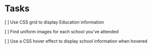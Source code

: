 # Tasks

[ ] Use CSS grid to display Education information

[ ] Find uniform images for each school you've attended

[ ] Use a CSS hover effect to display school information when hovered 